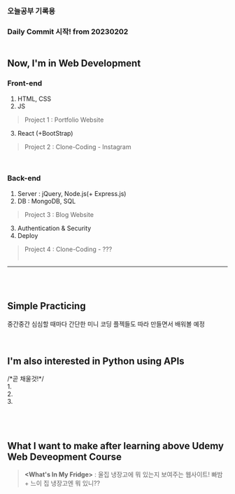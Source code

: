 ### 오늘공부 기록용<br>
### Daily Commit 시작! from 20230202<br><br>

## Now, I'm in Web Development<br>
### Front-end
1. HTML, CSS<br>
2. JS<br>
> Project 1 : Portfolio Website
3. React (+BootStrap)<br>
> Project 2 : Clone-Coding - Instagram
<br>

### Back-end  
1. Server : jQuery, Node.js(+ Express.js)<br>
2. DB : MongoDB, SQL<br>  
> Project 3 : Blog Website
3. Authentication & Security<br>
4. Deploy<br>
> Project 4 : Clone-Coding - ???
<br><br>
---
<br><br>
## Simple Practicing
중간중간 심심할 때마다 간단한 미니 코딩 플젝들도 따라 만들면서 배워볼 예정 
<br><br><br>

## I'm also interested in Python using APIs
<Toy Project>
/*곧 채울것!*/<br>
1.<br>
2.<br>
3.<br>
<br><br><br>
  
  
## What I want to make after learning above Udemy Web Deveopment Course
>**<What's In My Fridge>**
: 울집 냉장고에 뭐 있는지 보여주는 웹사이트! 빠밤 + 느이 집 냉장고엔 뭐 있니??
